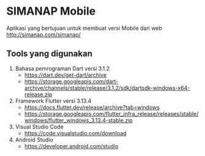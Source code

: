 # SIMANAP Mobile

Aplikasi yang bertujuan untuk membuat versi Mobile dari web http://simanap.com/simanap/<br>

## Tools yang digunakan

1. Bahasa pemrograman Dart versi 3.1.2
   - https://dart.dev/get-dart/archive
   - https://storage.googleapis.com/dart-archive/channels/stable/release/3.1.2/sdk/dartsdk-windows-x64-release.zip
2. Framework Flutter versi 3.13.4
   - https://docs.flutter.dev/release/archive?tab=windows
   - https://storage.googleapis.com/flutter_infra_release/releases/stable/windows/flutter_windows_3.13.4-stable.zip
3. Visual Studio Code
   - https://code.visualstudio.com/download
4. Android Studio
   - https://developer.android.com/studio
